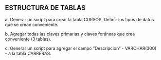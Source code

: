 ## ESTRUCTURA DE TABLAS 
<p>a. Generar un script para crear la tabla CURSOS. Definir los tipos de datos que se crean conveniente.</p>
<p>b. Agregar todas las claves primarias y claves foráneas que crea conveniente (3 tablas).</p> 
<p>c. Generar un script para agregar el campo “Descripcion” - VARCHAR(300) - a la tabla CARRERAS.</p>
